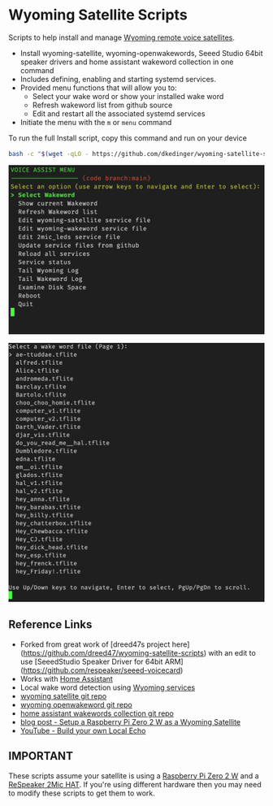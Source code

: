 # Wyoming Satellite Scripts

Scripts to help install and manage [Wyoming remote voice satellites](https://github.com/rhasspy/wyoming-satellite).
* Install wyoming-satellite, wyoming-openwakewords, Seeed Studio 64bit speaker drivers and home assistant wakeword collection in one command
* Includes defining, enabling and starting systemd services.
* Provided menu functions that will allow you to:
  - Select your wake word or show your installed wake word
  - Refresh wakeword list from github source  
  - Edit and restart all the associated systemd services  
 * Initiate the menu with the ```m``` or ```menu``` command  


To run the full Install script, copy this command and run on your device  
```bash
bash -c "$(wget -qLO - https://github.com/dkedinger/wyoming-satellite-scripts/raw/release/scripts/install.sh)"
```

![menu](assets/menu.png)  

![menu](assets/select-wakeword.png)  
## Reference Links
* Forked from great work of [dreed47s project here] (https://github.com/dreed47/wyoming-satellite-scripts) with an edit to use [SeeedStudio Speaker Driver for 64bit ARM] (https://github.com/respeaker/seeed-voicecard)
* Works with [Home Assistant](https://www.home-assistant.io/integrations/wyoming)
* Local wake word detection using [Wyoming services](https://github.com/rhasspy/wyoming#wyoming-projects)
* [wyoming satellite git repo](https://github.com/rhasspy/wyoming-satellite)
* [wyoming openwakeword git repo](https://github.com/rhasspy/wyoming-openwakeword)
* [home assistant wakewords collection git repo](https://github.com/fwartner/home-assistant-wakewords-collection) 
* [blog post - Setup a Raspberry Pi Zero 2 W as a Wyoming Satellite](https://www.slacker-labs.com/setup-a-raspberry-pi-zero-2-w-as-a-wyoming-satellite/)
* [YouTube - Build your own Local Echo](https://www.youtube.com/watch?v=Bd9qlR0mPB0)

## IMPORTANT
These scripts assume your satellite is using a [Raspberry Pi Zero 2 W](https://www.raspberrypi.com/products/raspberry-pi-zero-2-w/) and a [ReSpeaker 2Mic HAT](https://wiki.keyestudio.com/Ks0314_keyestudio_ReSpeaker_2-Mic_Pi_HAT_V1.0).  If you're using different hardware then you may need to modify these scripts to get them to work.


